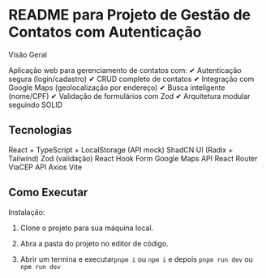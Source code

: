 # README para Projeto de Gestão de Contatos com Autenticação

Visão Geral

Aplicação web para gerenciamento de contatos com:
✔ Autenticação segura (login/cadastro)
✔ CRUD completo de contatos
✔ Integração com Google Maps (geolocalização por endereço)
✔ Busca inteligente (nome/CPF)
✔ Validação de formulários com Zod
✔ Arquitetura modular seguindo SOLID

## Tecnologias

React + TypeScript + LocalStorage (API mock)
ShadCN UI (Radix + Tailwind) Zod (validação)
React Hook Form Google Maps API
React Router ViaCEP API
Axios
Vite

## Como Executar

Instalação:

1. Clone o projeto para sua máquina local.

2. Abra a pasta do projeto no editor de código.

3. Abrir um termina e executar`pnpm i` ou `npm i` e depois `pnpm run dev` ou `npm run dev`
